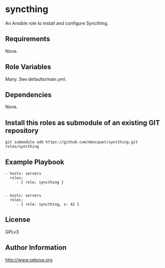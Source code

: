 # syncthing

An Ansible role to install and configure Syncthing.

## Requirements

None.

## Role Variables

Many. See defaults/main.yml.

## Dependencies

None.

## Install this roles as submodule of an existing GIT repository

`git submodule add https://github.com/mbocquet/syncthing.git roles/syncthing`

## Example Playbook

    - hosts: servers
      roles:
         - { role: syncthing }


    - hosts: servers
      roles:
         - { role: syncthing, x: 42 }

## License

GPLv3

## Author Information

http://www.sekoya.org
